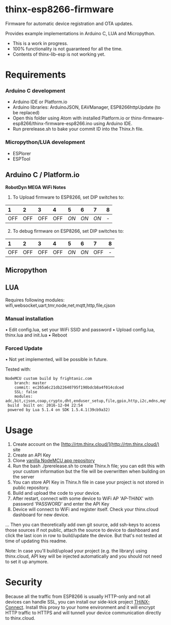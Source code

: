 # thinx-esp8266-firmware

Firmware for automatic device registration and OTA updates.

Provides example implementations in Arduino C, LUA and Micropython.

* This is a work in progress.
* 100% functionality is not guaranteed for all the time.
* Contents of thinx-lib-esp is not working yet.

# Requirements

### Arduino C development

- Arduino IDE or Platform.io
- Arduino libraries: ArduinoJSON, EAVManager, ESP8266httpUpdate (to be replaced)
- Open this folder using Atom with installed Platform.io or thinx-firmware-esp8266/thinx-firmware-esp8266.ino using Arduino IDE.
- Run prerelease.sh to bake your commit ID into the Thinx.h file.

### Micropython/LUA development

- ESPlorer
- ESPTool

## Arduino C / Platform.io

**RobotDyn MEGA WiFi Notes**

1. To Upload firmware to ESP8266, set DIP switches to: 

| 1 | 2 | 3 | 4 | 5 | 6 | 7 | 8 |
|:----|:----|:----|:----|:----|:----|:----|:----|
| OFF | OFF | OFF | OFF | *ON* | *ON* | *ON* | - |

2. To debug firmware on ESP8266, set DIP switches to: 

| 1 | 2 | 3 | 4 | 5 | 6 | 7 | 8 |
|:----|:----|:----|:----|:----|:----|:----|:----|
| OFF | OFF | OFF | OFF | *ON* | *ON* | OFF | - |


## Micropython

## LUA

Requires following modules: wifi,websocket,uart,tmr,node,net,mqtt,http,file,cjson

### Manual installation

• Edit config.lua, set your WiFi SSID and password
• Upload config.lua, thinx.lua and init.lua 
• Reboot


### Forced Update

• Not yet implemented, will be possible in future. 

Tested with:

    NodeMCU custom build by frightanic.com
    	branch: master
    	commit: ec265a6c21db22640795f190bdcb8a4f014cdced
    	SSL: false
    	modules: adc,bit,cjson,coap,crypto,dht,enduser_setup,file,gpio,http,i2c,mdns,mqtt,net,node,ow,pcm,pwm,struct,tmr,u8g,uart,websocket,wifi
     build 	built on: 2016-12-04 22:54
     powered by Lua 5.1.4 on SDK 1.5.4.1(39cb9a32)

# Usage

1. Create account on the [http://rtm.thinx.cloud/](http://rtm.thinx.cloud/) site
2. Create an API Key
3. Clone [vanilla NodeMCU app repository](https://github.com/suculent/thinx-firmware-esp8266) 
4. Run the bash ./prerelease.sh to create Thinx.h file; you can edit this with your custom information but the file will be overwritten when building on the server
5. You can store API Key in Thinx.h file in case your project is not stored in public repository.
6. Build and upload the code to your device.
7. After restart, connect with some device to WiFi AP 'AP-THiNX' with password 'PASSWORD' and enter the API Key
8. Device will connect to WiFi and register itself. Check your thinx.cloud dashboard for new device.

... Then you can theoretically add own git source, add ssh-keys to access those sources if not public, attach the source to device to dashboard and click the last icon in row to build/update the device. But that's not tested at time of updating this readme.


Note: In case you'll build/upload your project (e.g. the library) using thinx.cloud, API key will be injected automatically and you should not need to set it up anymore.

# Security

Because all the traffic from ESP8266 is usually HTTP-only and not all devices can handle SSL, you can install our side-kick project [THiNX-Connect](https://github.com/suculent/thinx-connect). Install this proxy to your home environment and it will encrypt HTTP traffic to HTTPS and will tunnell your device communication directly to thinx.cloud.
